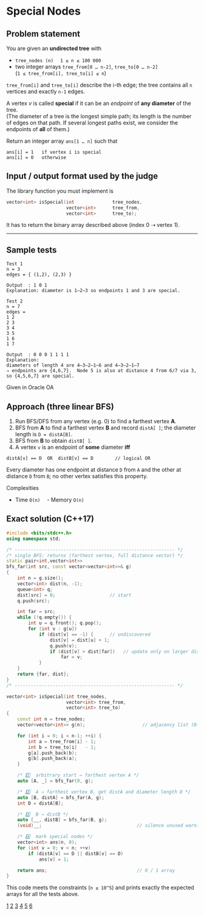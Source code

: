 Special Nodes  
=============

Problem statement  
-----------------
You are given an **undirected tree** with  

* `tree_nodes (n)`  `1 ≤ n ≤ 100 000`  
* two integer arrays `tree_from[0 … n-2]`, `tree_to[0 … n-2]`  
  (`1 ≤ tree_from[i], tree_to[i] ≤ n`)  

`tree_from[i]` and `tree_to[i]` describe the i-th edge; the tree contains
all `n` vertices and exactly `n-1` edges.

A vertex *v* is called **special** if it can be an *endpoint* of **any
diameter** of the tree.  
(The diameter of a tree is the longest simple path; its length is the
number of edges on that path.  If several longest paths exist, we
consider the endpoints of **all** of them.)

Return an integer array `ans[1 … n]` such that  

```
ans[i] = 1   if vertex i is special
ans[i] = 0   otherwise
```

Input / output format used by the judge  
---------------------------------------
The library function you must implement is

```cpp
vector<int> isSpecial(int              tree_nodes,
                      vector<int>      tree_from,
                      vector<int>      tree_to);
```

It has to return the binary array described above (index 0 ⇢ vertex 1).

-------------------------------------------------
Sample tests
-------------------------------------------------

```
Test 1
n = 3
edges = { (1,2), (2,3) }

Output  : 1 0 1
Explanation: diameter is 1–2–3 so endpoints 1 and 3 are special.
```

```
Test 2
n = 7
edges =
1 2
2 3
3 4
3 5
1 6
1 7

Output  : 0 0 0 1 1 1 1
Explanation:
diameters of length 4 are 4–3–2–1–6 and 4–3–2–1–7  
⇒ endpoints are {4,6,7}.  Node 5 is also at distance 4 from 6/7 via 3,
so {4,5,6,7} are special.

```
Given in Oracle OA

Approach (three linear BFS)  
---------------------------
1. Run BFS/DFS from any vertex (e.g. 0) to find a farthest vertex **A**.  
2. BFS from **A** to find a farthest vertex **B** and record
   `distA[ ]`; the diameter length is `D = distA[B]`.  
3. BFS from **B** to obtain `distB[ ]`.  
4. A vertex `v` is an endpoint of **some** diameter **iff**

```
distA[v] == D  OR  distB[v] == D        // logical OR
```

Every diameter has one endpoint at distance `D` from `A` and the other
at distance `D` from `B`; no other vertex satisfies this property.

Complexities  
-  Time  `O(n)`  -  Memory  `O(n)`

Exact solution (C++17)  
----------------------

```cpp
#include <bits/stdc++.h>
using namespace std;

/* ----------------------------------------------------------- */
/* single BFS: returns (farthest vertex, full distance vector) */
static pair<int,vector<int>>
bfs_far(int src, const vector<vector<int>>& g)
{
    int n = g.size();
    vector<int> dist(n, -1);
    queue<int> q;
    dist[src] = 0;                    // start
    q.push(src);

    int far = src;
    while (!q.empty()) {
        int u = q.front(); q.pop();
        for (int v : g[u])
            if (dist[v] == -1) {      // undiscovered
                dist[v] = dist[u] + 1;
                q.push(v);
                if (dist[v] > dist[far])   // update only on larger distance
                    far = v;
            }
    }
    return {far, dist};
}
/* ----------------------------------------------------------- */

vector<int> isSpecial(int tree_nodes,
                      vector<int> tree_from,
                      vector<int> tree_to)
{
    const int n = tree_nodes;
    vector<vector<int>> g(n);                     // adjacency list (0-based)

    for (int i = 0; i < n-1; ++i) {
        int a = tree_from[i] - 1;
        int b = tree_to[i]   - 1;
        g[a].push_back(b);
        g[b].push_back(a);
    }

    /* 1️⃣  arbitrary start → farthest vertex A */
    auto [A, _] = bfs_far(0, g);

    /* 2️⃣  A → farthest vertex B, get distA and diameter length D */
    auto [B, distA] = bfs_far(A, g);
    int D = distA[B];

    /* 3️⃣  B → distB */
    auto [__, distB] = bfs_far(B, g);
    (void)__;                                   // silence unused warning

    /* 4️⃣  mark special nodes */
    vector<int> ans(n, 0);
    for (int v = 0; v < n; ++v)
        if (distA[v] == D || distB[v] == D)
            ans[v] = 1;

    return ans;                                 // 0 / 1 array
}
```

This code meets the constraints (`n ≤ 10^5`) and prints exactly the
expected arrays for all the tests above.

[1](https://www.geeksforgeeks.org/diameter-tree-using-dfs/)
[2](https://takeuforward.org/data-structure/calculate-the-diameter-of-a-binary-tree/)
[3](https://leetcode.com/problems/diameter-of-binary-tree/)
[4](https://www.geeksforgeeks.org/competitive-programming/cses-solutions-tree-diameter/)
[5](https://algo.monster/liteproblems/1245)
[6](https://www.hackerearth.com/problem/algorithm/diameter-of-tree/)
